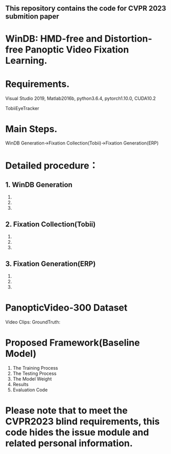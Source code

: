 ## This repository contains the code for CVPR 2023 submition paper 
# WinDB: HMD-free and Distortion-free Panoptic Video Fixation Learning.

# Requirements.
Visual Studio 2019, Matlab2016b, python3.6.4, pytorch1.10.0, CUDA10.2

TobiiEyeTracker

# Main Steps.
WinDB Generation->Fixation Collection(Tobii)->Fixation Generation(ERP)

# Detailed procedure：
## 1. WinDB Generation
1)
2)
3)
## 2. Fixation Collection(Tobii)
1)
2)
3)
## 3. Fixation Generation(ERP)
1)
2)
3)

# PanopticVideo-300 Dataset
Video Clips:
GroundTruth:

# Proposed Framework(Baseline Model)
1) The Training Process
2) The Testing Process
3) The Model Weight
4) Results
5) Evaluation Code

# Please note that to meet the CVPR2023 blind requirements, this code hides the issue module and related personal information.
